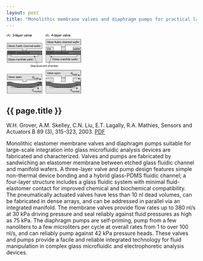 ```yaml
---
layout: post
title: "Monolithic membrane valves and diaphragm pumps for practical large-scale integration into glass microfluidic devices"
---
```


![](images/monolithic_membrane_valves.gif)

{{ page.title }}
----------------

W.H. Grover, A.M. Skelley, C.N. Liu, E.T. Lagally, R.A. Mathies, Sensors and Actuators B 89 (3), 315-323, 2003. [PDF](pdfs/monolithic_membrane_valves.pdf)

Monolithic elastomer membrane valves and diaphragm pumps suitable for large-scale integration into glass microfluidic analysis devices are fabricated and characterized. Valves and pumps are fabricated by sandwiching an elastomer membrane between etched glass fluidic channel and manifold wafers. A three-layer valve and pump design features simple non-thermal device bonding and a hybrid glass-PDMS fluidic channel; a four-layer structure includes a glass fluidic system with minimal fluid-elastomer contact for improved chemical and biochemical compatibility. The pneumatically actuated valves have less than 10 nl dead volumes, can be fabricated in dense arrays, and can be addressed in parallel via an integrated manifold. The membrane valves provide flow rates up to 380 nl/s at 30 kPa driving pressure and seal reliably against fluid pressures as high as 75 kPa. The diaphragm pumps are self-priming, pump from a few nanoliters to a few microliters per cycle at overall rates from 1 to over 100 nl/s, and can reliably pump against 42 kPa pressure heads. These valves and pumps provide a facile and reliable integrated technology for fluid manipulation in complex glass microfluidic and electrophoretic analysis devices.